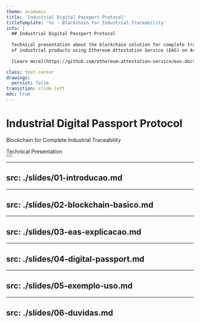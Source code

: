 ```yaml
---
theme: academic
title: 'Industrial Digital Passport Protocol'
titleTemplate: '%s - Blockchain for Industrial Traceability'
info: |
  ## Industrial Digital Passport Protocol
  
  Technical presentation about the blockchain solution for complete traceability
  of industrial products using Ethereum Attestation Service (EAS) on Arbitrum.
  
  [Learn more](https://github.com/ethereum-attestation-service/eas-docs)

class: text-center
drawings:
  persist: false
transition: slide-left
mdc: true
---
```


# Industrial Digital Passport Protocol

Blockchain for Complete Industrial Traceability

<div class="pt-12">
  <span @click="$slidev.nav.next" class="px-2 py-1 rounded cursor-pointer" hover="bg-white bg-opacity-10">
    Technical Presentation <carbon:arrow-right class="inline"/>
  </span>
</div>

<div class="abs-br m-6 flex gap-2">
  <button @click="$slidev.nav.openInEditor()" title="Open in editor" class="text-xl slidev-icon-btn opacity-50 !border-none !hover:text-white">
    <carbon:edit />
  </button>
  <a href="https://github.com/ethereum-attestation-service/eas-docs" target="_blank" alt="GitHub" title="Open on GitHub"
    class="text-xl slidev-icon-btn opacity-50 !border-none !hover:text-white">
    <carbon-logo-github />
  </a>
</div>

---
src: ./slides/01-introducao.md
---

---
src: ./slides/02-blockchain-basico.md
---

---
src: ./slides/03-eas-explicacao.md
---

---
src: ./slides/04-digital-passport.md
---

---
src: ./slides/05-exemplo-uso.md
---

---
src: ./slides/06-duvidas.md
---

